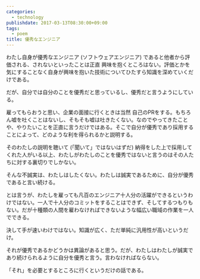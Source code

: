 ```yaml
---
categories:
  - technology
publishdate: 2017-03-13T08:30:00+09:00
tags:
  - poem
title: 優秀なエンジニア
---
```


わたし自身が優秀なエンジニア (ソフトウェアエンジニア) であると他者から評価される、されないといったことは正直 興味を抱くところはない。評価とかを気にすることなく自身が興味を抱いた技術についてひたすら知識を深めていくだけである。

だが、自分では自分のことを優秀だと思っているし、優秀だと言うようにしている。

<!--more-->

雇ってもらおうと思い、企業の面接に行くときは当然 自己のPRをする。もちろん嘘を吐くことはないし、そもそも嘘は吐きたくない。なのでやってきたことや、やりたいことを正直に言うだけではある。そこで自分が優秀であり採用することによって、どのような利を得られるかと説明する。

そのわたしの説明を聴いて (「聞いて」ではないはずだ) 納得をした上で採用してくれた人がいる以上、わたしがわたしのことを優秀ではないと言うのはその人たちに対する裏切りでしかない。

そんな不誠実は、わたしはしたくない。わたしは誠実であるために、自分が優秀であると言い続ける。

とは言うが、わたしを雇っても凡百のエンジニア十人分の活躍ができるというわけではない。一人で十人分のコミットをすることはできず、そしてするつもりもない。だが十種類の人間を雇わなければできないような幅広い職域の作業を一人でできる。

決して手が速いわけではない。知識が広く、ただ単純に汎用性が高いというだけ。

それが優秀であるかどうかは異論があると思う。だが、わたしはわたしが誠実であり続けられるように自分を優秀と言う。言わなければならない。

「それ」を必要とするところに行くというだけの話である。
